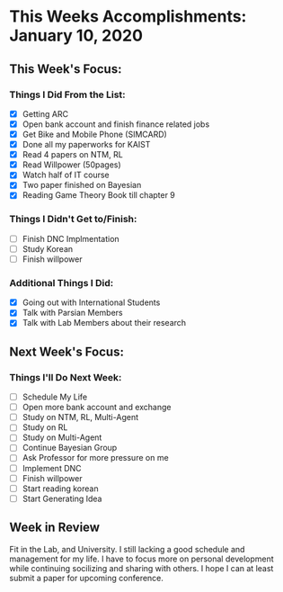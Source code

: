 # This Weeks Accomplishments: January 10, 2020

## This Week's Focus: 

### Things I Did From the List:

- [X] Getting ARC
- [X] Open bank account and finish finance related jobs
- [X] Get Bike and Mobile Phone (SIMCARD)
- [X] Done all my paperworks for KAIST
- [X] Read 4 papers on NTM, RL
- [X] Read Willpower (50pages)
- [X] Watch half of IT course
- [X] Two paper finished on Bayesian
- [X] Reading Game Theory Book till chapter 9

### Things I Didn't Get to/Finish:

- [ ] Finish DNC Implmentation
- [ ] Study Korean
- [ ] Finish willpower

### Additional Things I Did:

- [X] Going out with International Students
- [x] Talk with Parsian Members
- [X] Talk with Lab Members about their research

## Next Week's Focus:

### Things I'll Do Next Week:

- [ ] Schedule My Life
- [ ] Open more bank account and exchange
- [ ] Study on NTM, RL, Multi-Agent
- [ ] Study on RL
- [ ] Study on Multi-Agent
- [ ] Continue Bayesian Group
- [ ] Ask Professor for more pressure on me
- [ ] Implement DNC
- [ ] Finish willpower
- [ ] Start reading korean
- [ ] Start Generating Idea

## Week in Review

Fit in the Lab, and University. I still lacking a good schedule and management for my life. 
I have to focus more on personal development while continuing socilizing and sharing with others.
I hope I can at least submit a paper for upcoming conference.
